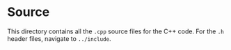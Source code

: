 # Source

This directory contains all the `.cpp` source files for the C++ code. 
For the `.h` header files, navigate to `../include`.